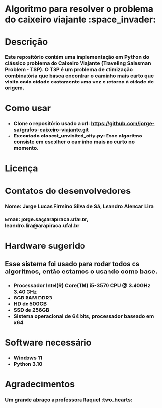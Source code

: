 <h1>Algoritmo para resolver o problema do caixeiro viajante :space_invader:</h1> 

<h1>Descrição</h1>
<h3>
  Este repositório contém uma implementação em Python do clássico problema do Caixeiro Viajante (Traveling Salesman Problem - TSP). O TSP é um problema de otimização     
  combinatória que busca encontrar o caminho mais curto que visita cada cidade exatamente uma vez e     
  retorna à cidade de origem.
</h3>

<h1>Como usar</h1>
<h3>
  
- Clone o repositório usado a url: https://github.com/jorge-sa/grafos-caixeiro-viajante.git
- Executado closest_unvisited_city.py: Esse algoritmo consiste em escolher o caminho mais no curto no momento.
  
</h3>

<h1>Licença</h1>

<h1>Contatos do desenvolvedores</h1>
<h3>
  Nome: Jorge Lucas Firmino Silva de Sá, Leandro Alencar Lira
</h3>
<h3>
  Email: jorge.sa@arapiraca.ufal.br, leandro.lira@arapiraca.ufal.br
</h3>

<h1>Hardware sugerido</h1>
<h2>Esse sistema foi usado para rodar todos os algoritmos, então estamos o usando como base.</h2>
<h3>
  
- Processador	Intel(R) Core(TM) i5-3570 CPU @ 3.40GHz   3.40 GHz
- 8GB RAM DDR3
- HD de 500GB
- SSD de 256GB
- Sistema operacional de 64 bits, processador baseado em x64
  
</h3>

<h1>Software necessário</h1>
<h3>
  
- Windows 11
- Python 3.10
  
</h3>

<h1>Agradecimentos</h1>
<h3>Um grande abraço a professora Raquel :two_hearts:</h3>

